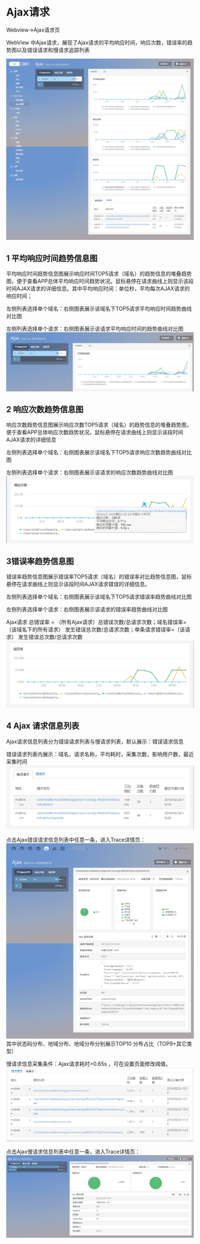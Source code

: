 # Ajax请求
Webview->Ajax请求页

WebView 中Ajax请求，展现了Ajax请求的平均响应时间，响应次数，错误率的趋势图以及错误请求和慢请求追踪列表


![](ajax01.png)


## 1 平均响应时间趋势信息图


平均响应时间趋势信息图展示响应时间TOP5请求（域名）的趋势信息的堆叠趋势图，便于查看APP总体平均响应时间趋势状况。鼠标悬停在请求曲线上则显示该段时间AJAX请求的详细信息。其中平均响应时间：单位秒，平均每次AJAX请求的响应时间；

左侧列表选择单个域名：右侧图表展示该域名下TOP5请求平均响应时间趋势曲线对比图

左侧列表选择单个请求：右侧图表展示该请求平均响应时间的趋势曲线对比图
![](aj02.png)

## 2 响应次数趋势信息图
响应次数趋势信息图展示响应次数TOP5请求（域名）的趋势信息的堆叠趋势图，便于查看APP总体响应次数趋势状况。鼠标悬停在请求曲线上则显示该段时间AJAX请求的详细信息


左侧列表选择单个域名：右侧图表展示该域名下TOP5请求响应次数趋势曲线对比图

左侧列表选择单个请求：右侧图表展示该请求的响应次数趋势曲线对比图
![](ajax3.png)

## 3错误率趋势信息图

错误率趋势信息图展示错误率TOP5请求（域名）的错误率对比趋势信息图，鼠标悬停在请求曲线上则显示该段时间AJAX请求错误的详细信息。



左侧列表选择单个域名：右侧图表展示该域名下TOP5请求错误率趋势曲线对比图

左侧列表选择单个请求：右侧图表展示该请求的错误率趋势曲线对比图

Ajax请求 总错误率 = （所有Ajax请求）总错误次数/总请求次数；域名错误率=（该域名下的所有请求） 发生错误总次数/总请求次数；单条请求错误率=（该请求） 发生错误总次数/总请求次数
![](ajax4.png)

## 4 Ajax 请求信息列表
Ajax请求信息列表分为错误请求列表与慢请求列表，默认展示：错误请求信息

错误请求列表内展示：域名，请求名称，平均耗时，采集次数，影响用户数，最近采集时间
![](aj05.png)

点击Ajax错误请求信息列表中任意一条，进入Trace详情页：
![](aj04.png)
其中状态码分布、地域分布、地域分布分别展示TOP10 分布占比（TOP9+其它类型）



慢请求信息采集条件：Ajax请求耗时>0.65s ，可在设置页面修改阈值。
![](aj07.png)

点击Ajax慢请求信息列表中任意一条，进入Trace详情页：
![](aj8.png)


 



